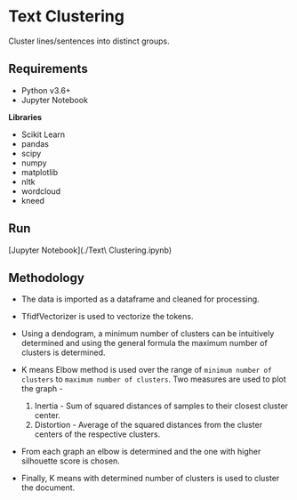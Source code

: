 # Text Clustering

Cluster lines/sentences into distinct groups.

## Requirements

- Python v3.6+
- Jupyter Notebook

**Libraries**

- Scikit Learn
- pandas
- scipy
- numpy
- matplotlib
- nltk
- wordcloud
- kneed


## Run

[Jupyter Notebook](./Text\ Clustering.ipynb)


## Methodology

- The data is imported as a dataframe and cleaned for processing.  

- TfidfVectorizer is used to vectorize the tokens.  

- Using a dendogram, a minimum number of clusters can be intuitively determined and using the general formula the maximum number of clusters is determined.

- K means Elbow method is used over the range of `minimum number of clusters` to `maximum number of clusters`. Two measures are used to plot the graph -  
  
    1. Inertia - Sum of squared distances of samples to their closest cluster center.  
    2. Distortion - Average of the squared distances from the cluster centers of the respective clusters.  

- From each graph an elbow is determined and the one with higher silhouette score is chosen.  

- Finally, K means with determined number of clusters is used to cluster the document.

